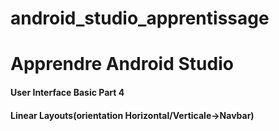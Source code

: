 # android_studio_apprentissage
<h1>Apprendre Android Studio</h1>
<h4>User Interface Basic Part 4</h4>
<h4>Linear Layouts(orientation Horizontal/Verticale->Navbar)</h4>
